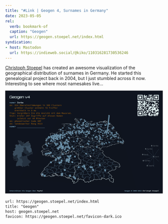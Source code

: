 ```yaml
---
title: "#Link | Geogen 4, Surnames in Germany"
date: 2023-05-05
rel:
  verb: bookmark-of
  caption: "Geogen"
  url: https://geogen.stoepel.net/index.html
syndication: 
- host: Mastodon
  url: https://indieweb.social/@kiko/110316281730536246
---
```


[Christoph Stoepel](https://christoph.stoepel.net/) has created an awesome visualization of the geographical distribution of surnames in Germany. He started this genealogical project back in 2004, but I just stumbled across it now. Interesting to see where most namesakes live...

![05-05-geogen](images/05-05-geogen.png)

```cardlink
url: https://geogen.stoepel.net/index.html
title: "Geogen"
host: geogen.stoepel.net
favicon: https://geogen.stoepel.net/favicon-dark.ico
```